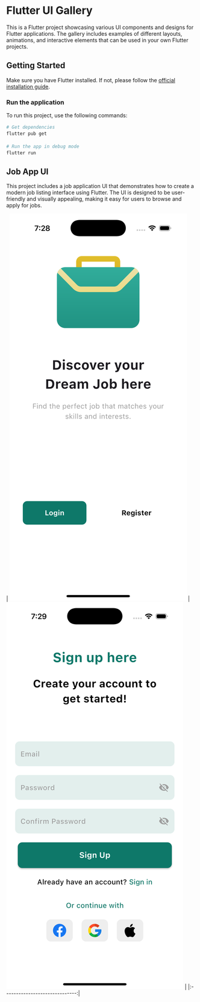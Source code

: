 # Flutter UI Gallery

This is a Flutter project showcasing various UI components and designs for Flutter applications. The gallery includes examples of different layouts, animations, and interactive elements that can be used in your own Flutter projects.



## Getting Started

Make sure you have Flutter installed. If not, please follow the [official installation guide](https://flutter.dev/docs/get-started/install).

### Run the application

To run this project, use the following commands:

```bash
# Get dependencies
flutter pub get

# Run the app in debug mode
flutter run
```

## Job App UI
This project includes a job application UI that demonstrates how to create a modern job listing interface using Flutter. The UI is designed to be user-friendly and visually appealing, making it easy for users to browse and apply for jobs.

| ![Onboarding Screen](https://raw.githubusercontent.com/brinaldyalexis/flutter_ui_gallery/main/assets/jobs/job-onboarding.png) | ![Signup Screen](https://raw.githubusercontent.com/brinaldyalexis/flutter_ui_gallery/main/assets/jobs/job-signup.png) |
|:------------------------------:|

